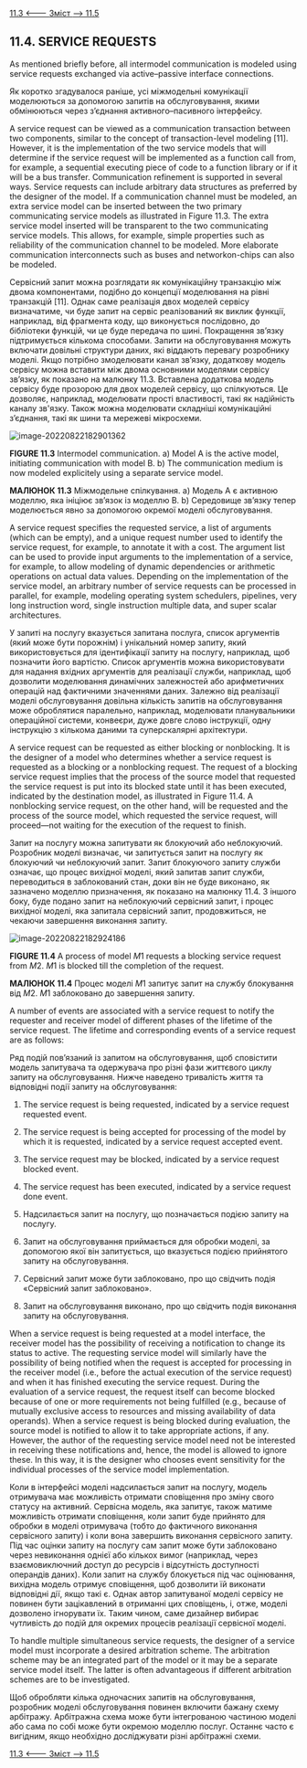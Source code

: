 [11.3 <--- ](11_3.md) [   Зміст   ](README.md) [--> 11.5](11_5.md)

## 11.4. SERVICE REQUESTS

As mentioned briefly before, all intermodel communication is modeled using service requests exchanged via active–passive interface connections.

Як коротко згадувалося раніше, усі міжмодельні комунікації моделюються за допомогою запитів на обслуговування, якими обмінюються через з’єднання активного–пасивного інтерфейсу.

A service request can be viewed as a communication transaction between two components, similar to the concept of transaction-level modeling [11]. However, it is the implementation of the two service models that will determine if the service request will be implemented as a function call from, for example, a sequential executing piece of code to a function library or if it will be a bus transfer. Communication refinement is supported in several ways. Service requests can include arbitrary data structures as preferred by the designer of the model. If a communication channel must be modeled, an extra service model can be inserted between the two primary communicating service models as illustrated in Figure 11.3. The extra service model inserted will be transparent to the two communicating service models. This allows, for example, simple properties such as reliability of the communication channel to be modeled. More elaborate communication interconnects such as buses and networkon-chips can also be modeled.

Сервісний запит можна розглядати як комунікаційну транзакцію між двома компонентами, подібно до концепції моделювання на рівні транзакцій [11]. Однак саме реалізація двох моделей сервісу визначатиме, чи буде запит на сервіс реалізований як виклик функції, наприклад, від фрагмента коду, що виконується послідовно, до бібліотеки функцій, чи це буде передача по шині. Покращення зв’язку підтримується кількома способами. Запити на обслуговування можуть включати довільні структури даних, які віддають перевагу розробнику моделі. Якщо потрібно змоделювати канал зв’язку, додаткову модель сервісу можна вставити між двома основними моделями сервісу зв’язку, як показано на малюнку 11.3. Вставлена додаткова модель сервісу буде прозорою для двох моделей сервісу, що спілкуються. Це дозволяє, наприклад, моделювати прості властивості, такі як надійність каналу зв'язку. Також можна моделювати складніші комунікаційні з’єднання, такі як шини та мережеві мікросхеми.

![image-20220822182901362](media/image-20220822182901362.png)

**FIGURE 11.3** Intermodel communication. a) Model A is the active model, initiating communication with model B. b) The communication medium is now modeled explicitely using a separate service model.

**МАЛЮНОК 11.3** Міжмодельне спілкування. a) Модель A є активною моделлю, яка ініціює зв’язок із моделлю B. b) Середовище зв’язку тепер моделюється явно за допомогою окремої моделі обслуговування.

A service request specifies the requested service, a list of arguments (which can be empty), and a unique request number used to identify the service request, for example, to annotate it with a cost. The argument list can be used to provide input arguments to the implementation of a service, for example, to allow modeling of dynamic dependencies or arithmetic operations on actual data values. Depending on the implementation of the service model, an arbitrary number of service requests can be processed in parallel, for example, modeling operating system schedulers, pipelines, very long instruction word, single instruction multiple data, and super scalar architectures.

У запиті на послугу вказується запитана послуга, список аргументів (який може бути порожнім) і унікальний номер запиту, який використовується для ідентифікації запиту на послугу, наприклад, щоб позначити його вартістю. Список аргументів можна використовувати для надання вхідних аргументів для реалізації служби, наприклад, щоб дозволити моделювання динамічних залежностей або арифметичних операцій над фактичними значеннями даних. Залежно від реалізації моделі обслуговування довільна кількість запитів на обслуговування може оброблятися паралельно, наприклад, моделювати планувальники операційної системи, конвеєри, дуже довге слово інструкції, одну інструкцію з кількома даними та суперскалярні архітектури.

A service request can be requested as either blocking or nonblocking. It is the designer of a model who determines whether a service request is requested as a blocking or a nonblocking request. The request of a blocking service request implies that the process of the source model that requested the service request is put into its blocked state until it has been executed, indicated by the destination model, as illustrated in Figure 11.4. A nonblocking service request, on the other hand, will be requested and the process of the source model, which requested the service request, will proceed—not waiting for the execution of the request to finish.

Запит на послугу можна запитувати як блокуючий або неблокуючий. Розробник моделі визначає, чи запитується запит на послугу як блокуючий чи неблокуючий запит. Запит блокуючого запиту служби означає, що процес вихідної моделі, який запитав запит служби, переводиться в заблокований стан, доки він не буде виконано, як зазначено моделлю призначення, як показано на малюнку 11.4. З іншого боку, буде подано запит на неблокуючий сервісний запит, і процес вихідної моделі, яка запитала сервісний запит, продовжиться, не чекаючи завершення виконання запиту.

![image-20220822182924186](media/image-20220822182924186.png)

**FIGURE 11.4** A process of model *M*1 requests a blocking service request from *M*2. *M*1 is blocked till the completion of the request.

**МАЛЮНОК 11.4** Процес моделі *M*1 запитує запит на службу блокування від *M*2. *M*1 заблоковано до завершення запиту.

A number of events are associated with a service request to notify the requester and receiver model of different phases of the lifetime of the service request. The lifetime and corresponding events of a service request are as follows:

Ряд подій пов’язаний із запитом на обслуговування, щоб сповістити модель запитувача та одержувача про різні фази життєвого циклу запиту на обслуговування. Нижче наведено тривалість життя та відповідні події запиту на обслуговування:

1. The service request is being requested, indicated by a service request requested event.

2. The service request is being accepted for processing of the model by which it is requested, indicated by a service request accepted event.

3. The service request may be blocked, indicated by a service request blocked event.

4. The service request has been executed, indicated by a service request done event.

1. Надсилається запит на послугу, що позначається подією запиту на послугу.

2. Запит на обслуговування приймається для обробки моделі, за допомогою якої він запитується, що вказується подією прийнятого запиту на обслуговування.

3. Сервісний запит може бути заблоковано, про що свідчить подія «Сервісний запит заблоковано».

4. Запит на обслуговування виконано, про що свідчить подія виконання запиту на обслуговування.

When a service request is being requested at a model interface, the receiver model has the possibility of receiving a notification to change its status to active. The requesting service model will similarly have the possibility of being notified when the request is accepted for processing in the receiver model (i.e., before the actual execution of the service request) and when it has finished executing the service request. During the evaluation of a service request, the request itself can become blocked because of one or more requirements not being fulfilled (e.g., because of mutually exclusive access to resources and missing availability of data operands). When a service request is being blocked during evaluation, the source model is notified to allow it to take appropriate actions, if any. However, the author of the requesting service model need not be interested in receiving these notifications and, hence, the model is allowed to ignore these. In this way, it is the designer who chooses event sensitivity for the individual processes of the service model implementation.

Коли в інтерфейсі моделі надсилається запит на послугу, модель отримувача має можливість отримати сповіщення про зміну свого статусу на активний. Сервісна модель, яка запитує, також матиме можливість отримати сповіщення, коли запит буде прийнято для обробки в моделі отримувача (тобто до фактичного виконання сервісного запиту) і коли вона завершить виконання сервісного запиту. Під час оцінки запиту на послугу сам запит може бути заблоковано через невиконання однієї або кількох вимог (наприклад, через взаємовиключний доступ до ресурсів і відсутність доступності операндів даних). Коли запит на службу блокується під час оцінювання, вихідна модель отримує сповіщення, щоб дозволити їй виконати відповідні дії, якщо такі є. Однак автор запитуваної моделі сервісу не повинен бути зацікавлений в отриманні цих сповіщень, і, отже, моделі дозволено ігнорувати їх. Таким чином, саме дизайнер вибирає чутливість до подій для окремих процесів реалізації сервісної моделі.

To handle multiple simultaneous service requests, the designer of a service model must incorporate a desired arbitration scheme. The arbitration scheme may be an integrated part of the model or it may be a separate service model itself. The latter is often advantageous if different arbitration schemes are to be investigated.

Щоб обробляти кілька одночасних запитів на обслуговування, розробник моделі обслуговування повинен включити бажану схему арбітражу. Арбітражна схема може бути інтегрованою частиною моделі або сама по собі може бути окремою моделлю послуг. Останнє часто є вигідним, якщо необхідно досліджувати різні арбітражні схеми.

[11.3 <--- ](11_3.md) [   Зміст   ](README.md) [--> 11.5](11_5.md)